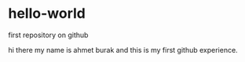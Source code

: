 # hello-world
first repository on github


hi there my name is ahmet burak and this is my first github experience.
